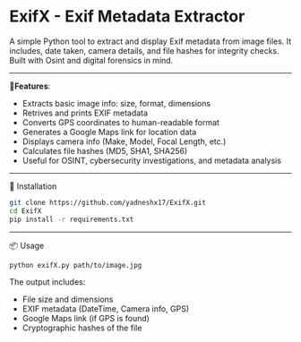 
# ExifX - Exif Metadata Extractor
A simple Python tool to extract and display Exif metadata from image files. It includes, date taken, camera details, and file hashes for integrity checks. Built with Osint and digital forensics in mind.

---
**🧰Features**:
- Extracts basic image info: size, format, dimensions
- Retrives and prints EXIF metadata
- Converts GPS coordinates to human-readable format
- Generates a Google Maps link for location data
-  Displays camera info (Make, Model, Focal Length, etc.)
-  Calculates file hashes (MD5, SHA1, SHA256)
-  Useful for OSINT, cybersecurity investigations, and metadata analysis
---
 🚀 Installation
 ```bash
git clone https://github.com/yadneshx17/ExifX.git
cd ExifX
pip install -r requirements.txt
 ```
---
📦 Usage
```bash
python exifX.py path/to/image.jpg
```
The output includes:
-   File size and dimensions
-   EXIF metadata (DateTime, Camera info, GPS)
-   Google Maps link (if GPS is found)
-   Cryptographic hashes of the file
